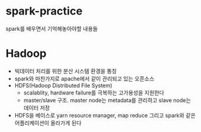 # spark-practice
spark를 배우면서 기억해놓아야할 내용들

# Hadoop
- 빅데이터 처리를 위한 분산 시스템 환경을 통칭
- spark와 마찬가지로 apache에서 같이 관리되고 있는 오픈소스
- HDFS(Hadoop Distributed File System)
  - scalablity, hardware failure를 극복하는 고가용성을 지원한다
  - master/slave 구조. master node는 metadata를 관리하고 slave node는 데이터 저장
- HDFS을 베이스로 yarn resource manager, map reduce 그리고 spark와 같은 어플리케이션이 올라가게 된다
